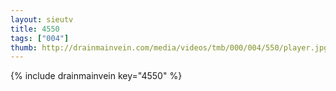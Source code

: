 ```yaml
--- 
layout: sieutv
title: 4550
tags: ["004"]
thumb: http://drainmainvein.com/media/videos/tmb/000/004/550/player.jpg
---
```

{% include drainmainvein key="4550" %} 
